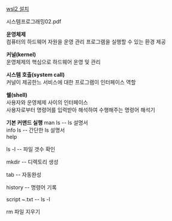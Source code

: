 [wsl2 설치](https://velog.io/@favorcho/wsl2-%EC%84%A4%EC%B9%98-%EB%B0%8F-%EC%9A%B0%EB%B6%84%ED%88%AC-%EC%84%A4%EC%B9%98)
  
시스템프로그래밍02.pdf
  
**운영체제**  
  컴퓨터의 하드웨어 자원을 운영 관리
  프로그램을 실행할 수 있는 환경 제공

**커널(kernel)**  
 운영체제의 핵심으로 하드웨어 운영 및 관리  

**시스템 호출(system call)**  
 커널이 제공한느 서비스에 대한 프로그램이 인터페이스 역할  

**쉘(shell)**  
  사용자와 운영체제 사이의 인터페이스  
  사용자로부터 명령어를 입력받아 해석하여 수행해주는 명령어 해석기


**기본 커맨드 실행**
man ls -- ls 설명서  
info ls -- 간단한 ls 설명서  
help
  
ls -l -- 파일 갯수 확인  
  
mkdir -- 디렉토리 생성
  
tab -- 자동완성
  
history -- 명령어 기록  

script ~.txt -- 
ls -l

rm 파일 지우기
